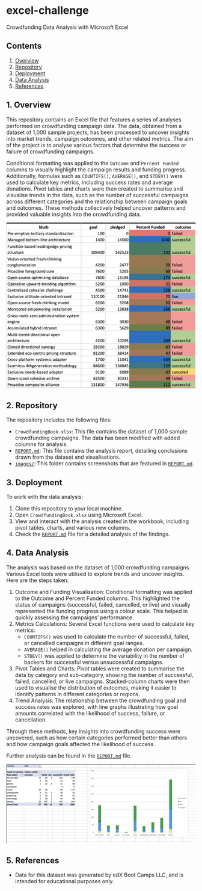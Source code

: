 # excel-challenge
Crowdfunding Data Analysis with Microsoft Excel

## Contents
1. [Overview](#1-overview)
2. [Repository](#2-repository)
3. [Deployment](#3-deployment)
4. [Data Analysis](#4-data-analysis)
5. [References](#5-references)


## 1. Overview

This repository contains an Excel file that features a series of analyses performed on crowdfunding campaign data. The data, obtained from a dataset of 1,000 sample projects, has been processed to uncover insights into market trends, campaign outcomes, and other related metrics. The aim of the project is to analyse various factors that determine the success or failure of crowdfunding campaigns.

Conditional formatting was applied to the `Outcome` and `Percent Funded` columns to visually highlight the campaign results and funding progress. Additionally, formulas such as `COUNTIFS()`, `AVERAGE()`, and `STDEV()` were used to calculate key metrics, including success rates and average donations. Pivot tables and charts were then created to summarise and visualise trends in the data, such as the number of successful campaigns across different categories and the relationship between campaign goals and outcomes. These methods collectively helped uncover patterns and provided valuable insights into the crowdfunding data.

![Conditional Formatting](images/conditional_formatting.png)

## 2. Repository

The repository includes the following files:
- `CrowdfundingBook.xlsx`: This file contains the dataset of 1,000 sample crowdfunding campaigns. The data has been modified with added columns for analysis.
- [`REPORT.md`](REPORT.md): This file contains the analysis report, detailing conclusions drawn from the dataset and visualisations.
- [`images/`](images): This folder contains screenshots that are featured in [`REPORT.md`](REPORT.md).

## 3. Deployment

To work with the data analysis:
1. Clone this repository to your local machine.
2. Open `CrowdfundingBook.xlsx` using Microsoft Excel.
3. View and interact with the analysis created in the workbook, including pivot tables, charts, and various new columns.
4. Check the [`REPORT.md`](REPORT.md) file for a detailed analysis of the findings.

## 4. Data Analysis

The analysis was based on the dataset of 1,000 crowdfunding campaigns. Various Excel tools were utilised to explore trends and uncover insights. Here are the steps taken:
1. Outcome and Funding Visualisation: Conditional formatting was applied to the Outcome and Percent Funded columns. This highlighted the status of campaigns (successful, failed, cancelled, or live) and visually represented the funding progress using a colour scale. This helped in quickly assessing the campaigns’ performance.
2. Metrics Calculations: Several Excel functions were used to calculate key metrics:
   - `COUNTIFS()` was used to calculate the number of successful, failed, or cancelled campaigns in different goal ranges.
   - `AVERAGE()` helped in calculating the average donation per campaign.
   - `STDEV()` was applied to determine the variability in the number of backers for successful versus unsuccessful campaigns.
3. Pivot Tables and Charts: Pivot tables were created to summarise the data by category and sub-category, showing the number of successful, failed, cancelled, or live campaigns. Stacked-column charts were then used to visualise the distribution of outcomes, making it easier to identify patterns in different categories or regions.
4. Trend Analysis: The relationship between the crowdfunding goal and success rates was explored, with line graphs illustrating how goal amounts correlated with the likelihood of success, failure, or cancellation.

Through these methods, key insights into crowdfunding success were uncovered, such as how certain categories performed better than others and how campaign goals affected the likelihood of success.

Further analysis can be found in the [`REPORT.md`](REPORT.md) file.

![Pivot Table](images/pivot_table.png)

## 5. References

- Data for this dataset was generated by edX Boot Camps LLC, and is intended for educational purposes only.
